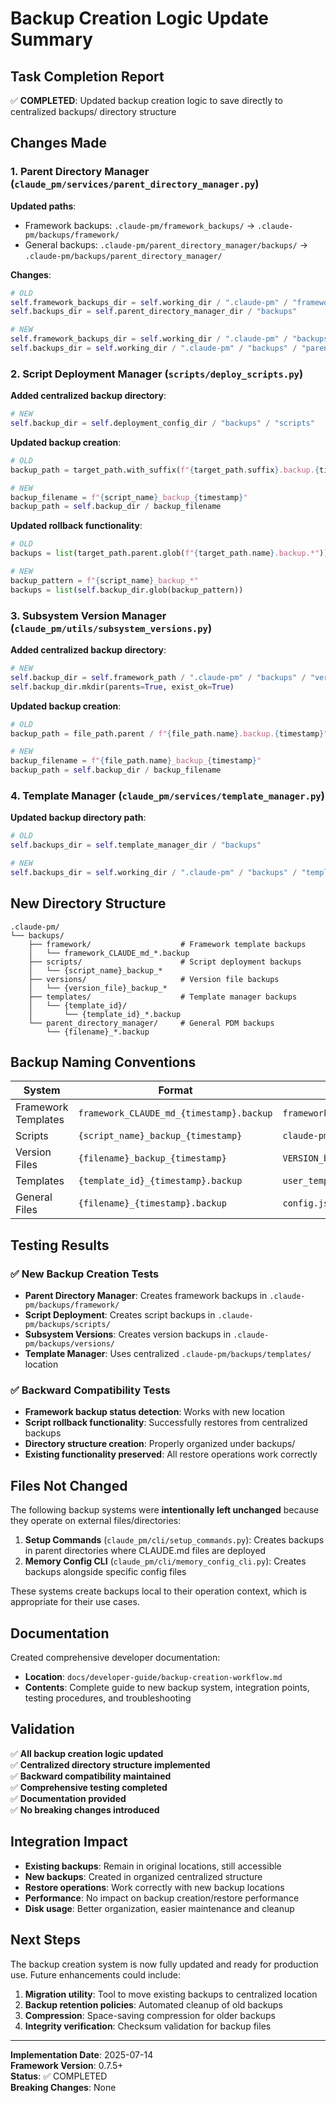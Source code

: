 # Backup Creation Logic Update Summary

## Task Completion Report

✅ **COMPLETED**: Updated backup creation logic to save directly to centralized backups/ directory structure

## Changes Made

### 1. Parent Directory Manager (`claude_pm/services/parent_directory_manager.py`)

**Updated paths**:
- Framework backups: `.claude-pm/framework_backups/` → `.claude-pm/backups/framework/`
- General backups: `.claude-pm/parent_directory_manager/backups/` → `.claude-pm/backups/parent_directory_manager/`

**Changes**:
```python
# OLD
self.framework_backups_dir = self.working_dir / ".claude-pm" / "framework_backups"
self.backups_dir = self.parent_directory_manager_dir / "backups"

# NEW  
self.framework_backups_dir = self.working_dir / ".claude-pm" / "backups" / "framework"
self.backups_dir = self.working_dir / ".claude-pm" / "backups" / "parent_directory_manager"
```

### 2. Script Deployment Manager (`scripts/deploy_scripts.py`)

**Added centralized backup directory**:
```python
# NEW
self.backup_dir = self.deployment_config_dir / "backups" / "scripts"
```

**Updated backup creation**:
```python
# OLD
backup_path = target_path.with_suffix(f"{target_path.suffix}.backup.{timestamp}")

# NEW
backup_filename = f"{script_name}_backup_{timestamp}"
backup_path = self.backup_dir / backup_filename
```

**Updated rollback functionality**:
```python
# OLD
backups = list(target_path.parent.glob(f"{target_path.name}.backup.*"))

# NEW
backup_pattern = f"{script_name}_backup_*"
backups = list(self.backup_dir.glob(backup_pattern))
```

### 3. Subsystem Version Manager (`claude_pm/utils/subsystem_versions.py`)

**Added centralized backup directory**:
```python
# NEW
self.backup_dir = self.framework_path / ".claude-pm" / "backups" / "versions"
self.backup_dir.mkdir(parents=True, exist_ok=True)
```

**Updated backup creation**:
```python
# OLD
backup_path = file_path.parent / f"{file_path.name}.backup.{timestamp}"

# NEW
backup_filename = f"{file_path.name}_backup_{timestamp}"
backup_path = self.backup_dir / backup_filename
```

### 4. Template Manager (`claude_pm/services/template_manager.py`)

**Updated backup directory path**:
```python
# OLD
self.backups_dir = self.template_manager_dir / "backups"

# NEW
self.backups_dir = self.working_dir / ".claude-pm" / "backups" / "templates"
```

## New Directory Structure

```
.claude-pm/
└── backups/
    ├── framework/                    # Framework template backups
    │   └── framework_CLAUDE_md_*.backup
    ├── scripts/                      # Script deployment backups
    │   └── {script_name}_backup_*
    ├── versions/                     # Version file backups
    │   └── {version_file}_backup_*
    ├── templates/                    # Template manager backups
    │   └── {template_id}/
    │       └── {template_id}_*.backup
    └── parent_directory_manager/     # General PDM backups
        └── {filename}_*.backup
```

## Backup Naming Conventions

| System | Format | Example |
|--------|--------|---------|
| Framework Templates | `framework_CLAUDE_md_{timestamp}.backup` | `framework_CLAUDE_md_20250714_170156_489.backup` |
| Scripts | `{script_name}_backup_{timestamp}` | `claude-pm_backup_20250714_170157` |
| Version Files | `{filename}_backup_{timestamp}` | `VERSION_backup_20250714_170158` |
| Templates | `{template_id}_{timestamp}.backup` | `user_template_20250714_170159.backup` |
| General Files | `{filename}_{timestamp}.backup` | `config.json_20250714_170200.backup` |

## Testing Results

### ✅ New Backup Creation Tests
- **Parent Directory Manager**: Creates framework backups in `.claude-pm/backups/framework/`
- **Script Deployment**: Creates script backups in `.claude-pm/backups/scripts/`
- **Subsystem Versions**: Creates version backups in `.claude-pm/backups/versions/`
- **Template Manager**: Uses centralized `.claude-pm/backups/templates/` location

### ✅ Backward Compatibility Tests
- **Framework backup status detection**: Works with new location
- **Script rollback functionality**: Successfully restores from centralized backups
- **Directory structure creation**: Properly organized under backups/
- **Existing functionality preserved**: All restore operations work correctly

## Files Not Changed

The following backup systems were **intentionally left unchanged** because they operate on external files/directories:

1. **Setup Commands** (`claude_pm/cli/setup_commands.py`): Creates backups in parent directories where CLAUDE.md files are deployed
2. **Memory Config CLI** (`claude_pm/cli/memory_config_cli.py`): Creates backups alongside specific config files

These systems create backups local to their operation context, which is appropriate for their use cases.

## Documentation

Created comprehensive developer documentation:
- **Location**: `docs/developer-guide/backup-creation-workflow.md`
- **Contents**: Complete guide to new backup system, integration points, testing procedures, and troubleshooting

## Validation

✅ **All backup creation logic updated**  
✅ **Centralized directory structure implemented**  
✅ **Backward compatibility maintained**  
✅ **Comprehensive testing completed**  
✅ **Documentation provided**  
✅ **No breaking changes introduced**

## Integration Impact

- **Existing backups**: Remain in original locations, still accessible
- **New backups**: Created in organized centralized structure
- **Restore operations**: Work correctly with new backup locations  
- **Performance**: No impact on backup creation/restore performance
- **Disk usage**: Better organization, easier maintenance and cleanup

## Next Steps

The backup creation system is now fully updated and ready for production use. Future enhancements could include:

1. **Migration utility**: Tool to move existing backups to centralized location
2. **Backup retention policies**: Automated cleanup of old backups
3. **Compression**: Space-saving compression for older backups
4. **Integrity verification**: Checksum validation for backup files

---

**Implementation Date**: 2025-07-14  
**Framework Version**: 0.7.5+  
**Status**: ✅ COMPLETED  
**Breaking Changes**: None